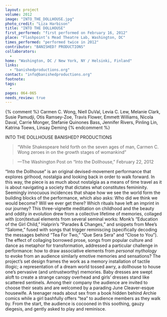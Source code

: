 ```yaml
---
layout: project
volume: 2012
image: "INTO_THE_DOLLHOUSE.jpg"
photo_credit: "Liza Harbison"
title: "INTO THE DOLLHOUSE"
first_performed: "first performed on February 16, 2012"
place: "Flashpoint’s Mead Theatre Lab, Washington, DC"
times_performed: "performed twice in 2012"
contributor: "BANISHED? PRODUCTIONS"
collaborators: 
  - 
home: "Washington, DC / New York, NY / Helsinki, Finland"
links: 
  - "banishedproductions.org"
contact: "info@banishedproductions.org"
footnote: 
tags: 
  - 
pages: 064-065
needs_review: true
---
```


{% comment %} 
Carmen C. Wong, Niell DuVal, Levia C. Lew, Melanie Clark, Susie Pamudji, Otis Ramsey-Zoe, Travis Flower, Emmett Williams, Nicola Daval, Carrie Monger, Stefanie Quinones Bass, Jennifer Rivers, Pinling Lin, Katrina Toews, Linsay Deming
{% endcomment %}

 INTO THE DOLLHOUSE 
 BANISHED? PRODUCTIONS 
<blockquote>“While Shakespeare held forth on the seven ages of man, Carmen C. Wong zeroes in on the growth stages of womankind” </blockquote>
<blockquote>—The Washington Post on “Into the Dollhouse,” February 22, 2012</blockquote>
 “Into the Dollhouse” is an original devised-movement performance that explores girlhood, nostalgia and looking back in order to walk forward. In this way, the piece is as much about nostalgia as a means of time travel as it is about navigating a society that dictates what constitutes femininity. Seemingly innocuous incidences that shape how we see the world form the building blocks of the performance, which also asks: Who did we think we would become? Will we ever get there? Which rituals have left an imprint in our journey?  
 This three-vignette meditation on childhood and the beauty and oddity in evolution drew from a collective lifetime of memories, collaged with (con)textual elements from several seminal works: Monk’s<em> “</em>Education of the Girl Child,” Halprin’s “Parades &amp; Changes,” and snippets from Mee’s “Salome,” fused with songs that trigger reminiscing (specifically decoding the messages behind “Tea For Two,” “Que Sera Sera” and “Close to You”). The effect of collaging borrowed prose, songs from popular culture and dance as metaphor for transformation, addressed a particular challenge in performance: how to draw associative elements from <em>personal mythology</em> to evoke from an audience similarly emotive memories and sensations? 
 The project’s set design frames the work as a memory installation of tactile illogic; a representation of a dream world tossed awry, a dollhouse to house one’s pervasive (and untrustworthy) memories. Baby dresses are swept aloft to create a strange canopy overhead and girls’ dresses stand like scattered sentinels. Among their company the audience are invited to choose their seats and are welcomed by a parading June Cleaver-esque housewife. A teenager reads about sex from a book hidden behind Archie comics while a girl bashfully offers “tea” to audience members as they walk by. From the start, the audience is cocooned in this soothing, gauzy diegesis, and gently asked to play and reminisce.  
